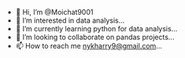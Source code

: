 - 👋 Hi, I’m @Moichat9001
- 👀 I’m interested in data analysis...
- 🌱 I’m currently learning python for data analysis...
- 💞️ I’m looking to collaborate on pandas projects...
- 📫 How to reach me nykharry9@gmail.com...

<!---
Moichat9001/Moichat9001 is a ✨ special ✨ repository because its `README.md` (this file) appears on your GitHub profile.
You can click the Preview link to take a look at your changes.
--->
